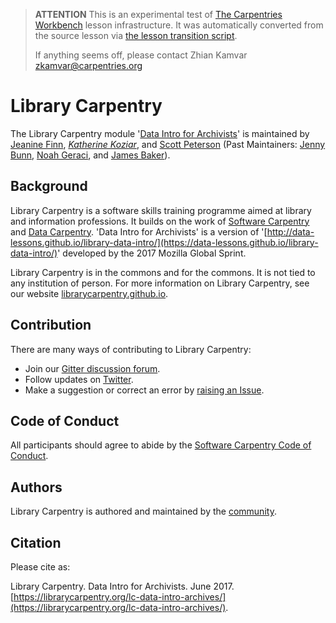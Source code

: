 > **ATTENTION** This is an experimental test of [The Carpentries Workbench](https://carpentries.github.io/workbench) lesson infrastructure.
> It was automatically converted from the source lesson via [the lesson transition script](https://github.com/carpentries/lesson-transition/).
> 
> If anything seems off, please contact Zhian Kamvar [zkamvar@carpentries.org](mailto:zkamvar@carpentries.org)

# Library Carpentry

The Library Carpentry module '[Data Intro for Archivists](https://librarycarpentry.org/lc-data-intro-archives/)' is maintained by [Jeanine Finn](https://github.com/jellenf), *[Katherine Koziar](https://github.com/kekoziar)*, and [Scott Peterson](https://github.com/scottcpeterson) (Past Maintainers: [Jenny Bunn](https://github.com/JennyBunn), [Noah Geraci](https://github.com/ngeraci), and [James Baker](https://github.com/drjwbaker)).

## Background

Library Carpentry is a software skills training programme aimed at library and information professions. It builds on the work of [Software Carpentry](https://software-carpentry.org/) and [Data Carpentry](https://www.datacarpentry.org/). 'Data Intro for Archivists' is a version of '[http://data-lessons.github.io/library-data-intro/](https://data-lessons.github.io/library-data-intro/)' developed by the 2017 Mozilla Global Sprint.

Library Carpentry is in the commons and for the commons. It is not tied to any institution of person. For more information on Library Carpentry, see our website [librarycarpentry.github.io](https://librarycarpentry.github.io/).

## Contribution

There are many ways of contributing to Library Carpentry:

- Join our [Gitter discussion forum](https://gitter.im/LibraryCarpentry/).
- Follow updates on [Twitter](https://twitter.com/LibCarpentry).
- Make a suggestion or correct an error by [raising an Issue](https://github.com/data-lessons/data-intro-archives/issues).

## Code of Conduct

All participants should agree to abide by the [Software Carpentry Code of Conduct](https://software-carpentry.org/conduct/).

## Authors

Library Carpentry is authored and maintained by the [community](https://github.com/data-lessons/data-intro-archives/network/members).

## Citation

Please cite as:

Library Carpentry. Data Intro for Archivists. June 2017. [https://librarycarpentry.org/lc-data-intro-archives/](https://librarycarpentry.org/lc-data-intro-archives/).


